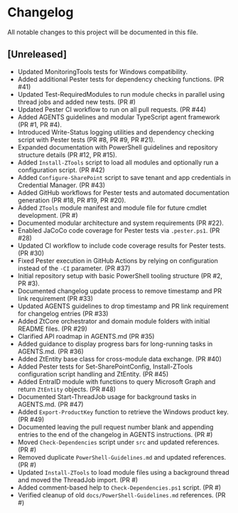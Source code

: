 # Changelog

All notable changes to this project will be documented in this file.

## [Unreleased]
- Updated MonitoringTools tests for Windows compatibility.
- Added additional Pester tests for dependency checking functions. (PR #41)
- Updated Test-RequiredModules to run module checks in parallel using thread jobs and added new tests. (PR #)
- Updated Pester CI workflow to run on all pull requests. (PR #44)
- Added AGENTS guidelines and modular TypeScript agent framework (PR #1, PR #4).
- Introduced Write-Status logging utilities and dependency checking script with Pester tests (PR #8, PR #9, PR #21).
- Expanded documentation with PowerShell guidelines and repository structure details (PR #12, PR #15).
- Added `Install-ZTools` script to load all modules and optionally run a configuration script. (PR #42)
- Added `Configure-SharePoint` script to save tenant and app credentials in Credential Manager. (PR #43)
- Added GitHub workflows for Pester tests and automated documentation generation (PR #18, PR #19, PR #20).
- Added `ZTools` module manifest and module file for future cmdlet development. (PR #)
- Documented modular architecture and system requirements (PR #22).
- Enabled JaCoCo code coverage for Pester tests via `.pester.ps1`. (PR #28)
- Updated CI workflow to include code coverage results for Pester tests. (PR #30)
- Fixed Pester execution in GitHub Actions by relying on configuration instead of the `-CI` parameter. (PR #37)
- Initial repository setup with basic PowerShell tooling structure (PR #2, PR #3).
- Documented changelog update process to remove timestamp and PR link requirement (PR #33)
- Updated AGENTS guidelines to drop timestamp and PR link requirement for changelog entries (PR #33)
- Added ZtCore orchestrator and domain module folders with initial README files. (PR #29)
- Clarified API roadmap in AGENTS.md (PR #35)
- Added guidance to display progress bars for long-running tasks in AGENTS.md. (PR #36)
- Added ZtEntity base class for cross-module data exchange. (PR #40)
- Added Pester tests for Set-SharePointConfig, Install-ZTools configuration script handling and ZtEntity. (PR #45)
- Added EntraID module with functions to query Microsoft Graph and return `ZtEntity` objects. (PR #48)
- Documented Start-ThreadJob usage for background tasks in AGENTS.md. (PR #47)
- Added `Export-ProductKey` function to retrieve the Windows product key. (PR #49)
- Documented leaving the pull request number blank and appending entries to the end of the changelog in AGENTS instructions. (PR #)
- Moved `Check-Dependencies` script under `src` and updated references. (PR #)
- Removed duplicate `PowerShell-Guidelines.md` and updated references. (PR #)
- Updated `Install-ZTools` to load module files using a background thread and moved the ThreadJob import. (PR #)
- Added comment-based help to `Check-Dependencies.ps1` script. (PR #)
- Verified cleanup of old `docs/PowerShell-Guidelines.md` references. (PR #)
